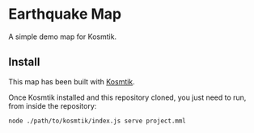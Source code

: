 # Earthquake Map

A simple demo map for Kosmtik.

## Install

This map has been built with [Kosmtik](https://github.com/kosmtik/kosmtik).

Once Kosmtik installed and this repository cloned, you just need to run, from
inside the repository:

    node ./path/to/kosmtik/index.js serve project.mml

